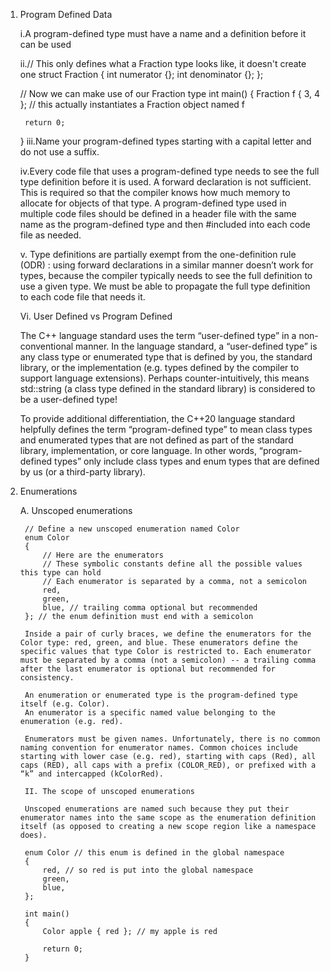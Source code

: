 1. Program Defined Data

    i.A program-defined type must have a name and a definition before it can be used
    
    ii.// This only defines what a Fraction type looks like, it doesn't create one
    struct Fraction
    {
        int numerator {};
        int denominator {};
    };

    // Now we can make use of our Fraction type
    int main()
    {
        Fraction f { 3, 4 }; // this actually instantiates a Fraction object named f

        return 0;
    }
    iii.Name your program-defined types starting with a capital letter and do not use a suffix.
    
    iv.Every code file that uses a program-defined type needs to see the full type definition before it is used. A forward declaration is not sufficient. This is required so that the compiler knows how much memory to allocate for objects of that type. A program-defined type used in multiple code files should be defined in a header file with the same name as the program-defined type and then #included into each code file as needed.

    v. Type definitions are partially exempt from the one-definition rule (ODR) : using forward declarations in a similar manner doesn’t work for types, because the compiler typically needs to see the full definition to use a given type. We must be able to propagate the full type definition to each code file that needs it.

    Vi. User Defined vs Program Defined 

    The C++ language standard uses the term “user-defined type” in a non-conventional manner. In the language standard, a “user-defined type” is any class type or enumerated type that is defined by you, the standard library, or the implementation (e.g. types defined by the compiler to support language extensions). Perhaps counter-intuitively, this means std::string (a class type defined in the standard library) is considered to be a user-defined type!

    To provide additional differentiation, the C++20 language standard helpfully defines the term “program-defined type” to mean class types and enumerated types that are not defined as part of the standard library, implementation, or core language. In other words, “program-defined types” only include class types and enum types that are defined by us (or a third-party library).

2. Enumerations

    A. Unscoped enumerations

        // Define a new unscoped enumeration named Color
        enum Color
        {
            // Here are the enumerators
            // These symbolic constants define all the possible values this type can hold
            // Each enumerator is separated by a comma, not a semicolon
            red,
            green,
            blue, // trailing comma optional but recommended
        }; // the enum definition must end with a semicolon

        Inside a pair of curly braces, we define the enumerators for the Color type: red, green, and blue. These enumerators define the specific values that type Color is restricted to. Each enumerator must be separated by a comma (not a semicolon) -- a trailing comma after the last enumerator is optional but recommended for consistency.

        An enumeration or enumerated type is the program-defined type itself (e.g. Color).
        An enumerator is a specific named value belonging to the enumeration (e.g. red).

        Enumerators must be given names. Unfortunately, there is no common naming convention for enumerator names. Common choices include starting with lower case (e.g. red), starting with caps (Red), all caps (RED), all caps with a prefix (COLOR_RED), or prefixed with a “k” and intercapped (kColorRed).

        II. The scope of unscoped enumerations

        Unscoped enumerations are named such because they put their enumerator names into the same scope as the enumeration definition itself (as opposed to creating a new scope region like a namespace does).

        enum Color // this enum is defined in the global namespace
        {
            red, // so red is put into the global namespace
            green,
            blue,
        };

        int main()
        {
            Color apple { red }; // my apple is red

            return 0;
        }